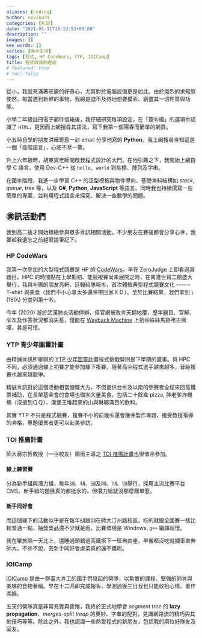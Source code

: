 ```yaml
---
aliases: [coding]
author: nevikw39
categories: [札記]
date: "2021-05-11T19:13:53+08:00"
description: ""
images: []
key_words: []
series: [高㊥生活]
tags: [程式, HP CodeWars, YTP, IOICamp]
title: 程式與我的邂逅
# featured: true
# toc: false
---
```


從小，我就充滿著旺盛的好奇心，尤其對於電腦設備更是如此。由於熾烈的求知慾使然，每當遇到新鮮的事物，我總是迫不及待地想要摸索、窮盡其一切性質與功能。

小學二年級註冊電子郵件信箱後，我仔細研究每項設定，在「簽㊔檔」的選項㊥認識了 `HTML`，更因而上網搜尋其語法，寫下我第一個陽春而簡單的網頁。

小五時自學的朋友洪曄寄惹一封 email 分享他寫的 **Python**。我上網搜尋🉐知這是一個「高階語言」，心底不🈲一驚。

升上六年級時，胡東寶老師開啟我程式設計的大門。在他引薦之下，我開始上網自學 C 語言，使用 Dev-C++ 從 `hello, world` 到🈯️標、陣列及字串。

在國㊥階段，我進一步學習 C++ 的泛型模板與物件導向、基礎㊮料結構如 _stack_, _queue_, _tree_ 等，以及 **C\#**, **Python**, **JavaScript** 等語言。同時我也持續撰寫一些簡單的專案，並利用程式語言來探究、解決一些數學的問題。

## ㊮訊活動們

我到高二後才開始積極參與眾多㊮訊相關活動。不少朋友在賽後都會分享心🉐，我要趁我遺忘之前趕緊提筆記下。

### HP CodeWars

我第一次參加的大型程式競賽是 HP 的 [CodeWars](https://www.hpcodewars.com.tw/)，早在 ZeroJudge 上即看過其題目。HPC 的時間點在上學期初、能競複賽尚未展開之時，在南港世貿二館盛大舉行，我與㊓團的朋友亮軒、廷翰組隊報㊔，首次體驗典型程式競賽文化 ------ T-shirt 與美食（我們不小心拿太多還🉐帶回家ＸＤ）。至於比賽結果，我們拿到 \\(180\\) 分並列第十㊔。

今年 (2020) 游於武漢肺炎活動停辦，但官網被改🉐天翻地覆，歷年題目、官解、㊔次及作答狀況都消失惹，僅能在 [Wayback Machine](https://web.archive.org/web/20180904232406/http://hpcodewars.com.tw/index.php?page=pastevents) 上拾🉐蛛絲馬跡弔古興嘆，甚是可惜。

### YTP 青少年圖靈計畫

由精誠㊮訊所舉辦的 [YTP 少年圖靈計畫](https://www.tw-ytp.com/)程式挑戰營則是下學期的盛事。與 HPC 不同，必須通過線上初賽才能參加線下複賽。隨著高㊥程式選手越來越多，晉級複賽也越來越競爭。

精誠㊮訊對於這個活動相當慷慨大方，不但提供台㊥及以南的參賽者全程來回高鐵票補助，在長榮基金會的會場也備🈶️大量美食，包括二十餘盒 pizza, 胖老爹炸機桶（沒搶到ＱＱ）、漢堡王堆起來的山與琳瑯滿目的飲料。

其實 YTP 不只是程式競賽，複賽不小的前幾㊔還會獲🉐製作專題、接受教授🈯️導的㊮格，專題優異者更可以赴美參訪。

### TOI 推廣計畫

師大蔣宗哲教授（一㊥校友）領銜主導之 [TOI 推廣計畫](https://toi-reg.csie.ntnu.edu.tw/)也很值🉐參加。

#### 線上練習賽

分為新手組與潛力組，每年㋂、㋃、㋄及㋉、㋊、㋋舉行，採用主流比賽平台 CMS。新手組的題目真的都挺水的，但潛力組就沒那麼簡單惹。

#### 新手同好會

而這個線下的活動似乎是在每年㋇跟㋋在師大汀州路校區。吃的就跟全國賽一樣比較普通一點，抽獎獎品還不少就是惹。比賽環境是 Windows, `g++` 編譯超慢。

我在畢旅隔一天北上，還睡過頭錯過高鐵搭下一班自由座，早餐都沒吃就攔車直奔師大。不🉐不說，去新手同好會虐菜真的還不錯呢。

### IOICamp

[IOICamp](https://ioicamp.org/) 是由一群臺大㊮工的國手們發起的營隊，以紮實的課程、堅強的師㊮與美味的食物著稱。早在十二🈷️即完成報㊔，學測過後三日我也只能收拾心情、重作馮婦。

五天的營隊真是非常充實與疲倦，我終於正式地學會 _segment tree_ 的 **lazy propagation**、_merges-split treap_ 的奧妙、字串的配對，見識網路流的精巧與其他技巧等等。除此之外，我也認識一些熱愛程式的新朋友，包括我的兩位好隊友及室友。
